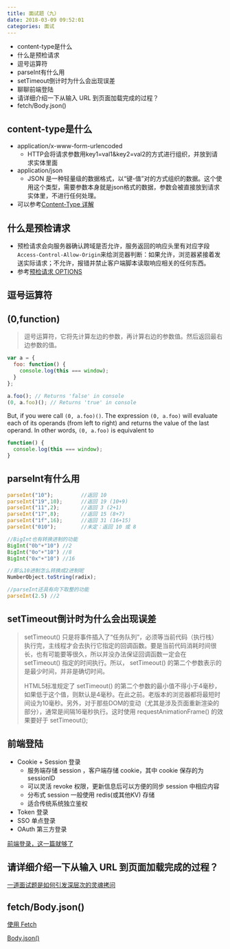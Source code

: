 ```yaml
---
title: 面试题（九）
date: 2018-03-09 09:52:01
categories: 面试
---
```


* content-type是什么
* 什么是预检请求
* 逗号运算符
* parseInt有什么用
* setTimeout倒计时为什么会出现误差
* 聊聊前端登陆
* 请详细介绍一下从输入 URL 到页面加载完成的过程？
* fetch/Body.json()

## content-type是什么

* application/x-www-form-urlencoded
  * HTTP会将请求参数用key1=val1&key2=val2的方式进行组织，并放到请求实体里面
* application/json
  * JSON 是一种轻量级的数据格式，以“键-值”对的方式组织的数据。这个使用这个类型，需要参数本身就是json格式的数据，参数会被直接放到请求实体里，不进行任何处理。
* 可以参考[Content-Type 详解](https://www.jianshu.com/p/de5845b4c095)

##  什么是预检请求

* 预检请求会向服务器确认跨域是否允许，服务返回的响应头里有对应字段`Access-Control-Allow-Origin`来给浏览器判断：如果允许，浏览器紧接着发送实际请求；不允许，报错并禁止客户端脚本读取响应相关的任何东西。
* 参考[预检请求 OPTIONS](https://zhuanlan.zhihu.com/p/46405073)

## 逗号运算符

## (0,function)

> 逗号运算符，它将先计算左边的参数，再计算右边的参数值。然后返回最右边参数的值。 

```js
var a = {
  foo: function() {
    console.log(this === window);
  }
};
 
a.foo(); // Returns 'false' in console
(0, a.foo)(); // Returns 'true' in console
```

But, if you were call `(0, a.foo)()`. The expression `(0, a.foo)` will evaluate each of its operands (from left to right) and returns the value of the last operand. In other words, `(0, a.foo)` is equivalent to 

```js
function() {
  console.log(this === window);
} 
```

## parseInt有什么用

```js
parseInt("10");			//返回 10
parseInt("19",10);		//返回 19 (10+9)
parseInt("11",2);		//返回 3 (2+1)
parseInt("17",8);		//返回 15 (8+7)
parseInt("1f",16);		//返回 31 (16+15)
parseInt("010");		//未定：返回 10 或 8

//BigInt也有转换进制的功能
BigInt("0b"+"10") //2
BigInt("0o"+"10") //8
BigInt("0x"+"10") //16

//那么10进制怎么转换成2进制呢
NumberObject.toString(radix);

//parseInt还具有向下取整的功能
parseInt(2.5) //2
```

## setTimeout倒计时为什么会出现误差

> setTimeout() 只是将事件插入了“任务队列”，必须等当前代码（执行栈）执行完，主线程才会去执行它指定的回调函数。要是当前代码消耗时间很长，也有可能要等很久，所以并没办法保证回调函数一定会在 setTimeout() 指定的时间执行。所以， setTimeout() 的第二个参数表示的是最少时间，并非是确切时间。
>
> HTML5标准规定了 setTimeout() 的第二个参数的最小值不得小于4毫秒，如果低于这个值，则默认是4毫秒。在此之前。老版本的浏览器都将最短时间设为10毫秒。另外，对于那些DOM的变动（尤其是涉及页面重新渲染的部分），通常是间隔16毫秒执行。这时使用 requestAnimationFrame() 的效果要好于 setTimeout();

## 前端登陆

- Cookie + Session 登录
  - 服务端存储 session ，客户端存储 cookie，其中 cookie 保存的为 sessionID
  - 可以灵活 revoke 权限，更新信息后可以方便的同步 session 中相应内容
  - 分布式 session 一般使用 redis(或其他KV) 存储
  - 适合传统系统独立鉴权
- Token 登录
- SSO 单点登录
- OAuth 第三方登录

[前端登录，这一篇就够了](https://juejin.cn/post/6845166891393089544)

## 请详细介绍一下从输入 URL 到页面加载完成的过程？

[一道面试题是如何引发深层次的灵魂拷问](https://mp.weixin.qq.com/s/O8j9gM5tD5rjLz1kdda3LA)

## fetch/Body.json()

[使用 Fetch](https://developer.mozilla.org/zh-CN/docs/Web/API/Fetch_API/Using_Fetch)

[Body.json()](https://developer.mozilla.org/zh-CN/docs/Web/API/Body/json)

